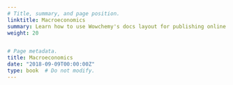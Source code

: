 ```yaml
---
# Title, summary, and page position.
linktitle: Macroeconomics
summary: Learn how to use Wowchemy's docs layout for publishing online courses, software documentation, and tutorials.
weight: 20


# Page metadata.
title: Macroeconomics
date: "2018-09-09T00:00:00Z"
type: book  # Do not modify.
---
```


